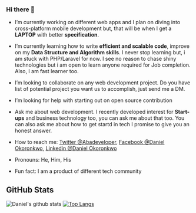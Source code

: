### Hi there 👋

- I’m currently working on different web apps and I plan on diving into cross-platform mobile development but, that will be when I get a **LAPTOP** with better **specification**.

- I’m currently learning how to write **efficient and scalable code**, improve on my **Data Structure and Algorithm skills**.
  I never stop learning but, i am stuck with PHP/Laravel for now.
  I see no reason to chase shiny technologies but i am open to learn anyone required for Job completion.
  Also, I am fast learner too.
  
- I’m looking to collaborate on any web development project. Do you have list of potential project you want us to accomplish, just send me a DM.

- I’m looking for help with starting out on open source contribution

- Ask me about web development. I recently developed interest for **Start-ups** and business technology too, you can ask me about that too.
  You can also ask me about how to get startd in tech I promise to give you an honest answer.
  
- How to reach me: [Twitter @Abadeveloper](https://twitter.com/@Abadeveloper), [Facebook @Daniel Okoronkwo](https://www.facebook.com/daniel.okoronkwo.52), [Linkedin @Daniel Okoronkwo](https://www.linkedin.com/in/daniel-okoronkwo-a0a0821b2)
- Pronouns: He, Him, His
- Fun fact: I am a product of different tech community
## GitHub Stats
![Daniel's github stats](https://github-readme-stats.vercel.app/api?username=danielokoronkwo-coder&&show_icons=true) [![Top Langs](https://github-readme-stats.vercel.app/api/top-langs/?username=danielokoronkwo-coder)](https://github.com/danielokoronkwo-coder/github-readme-stats)
